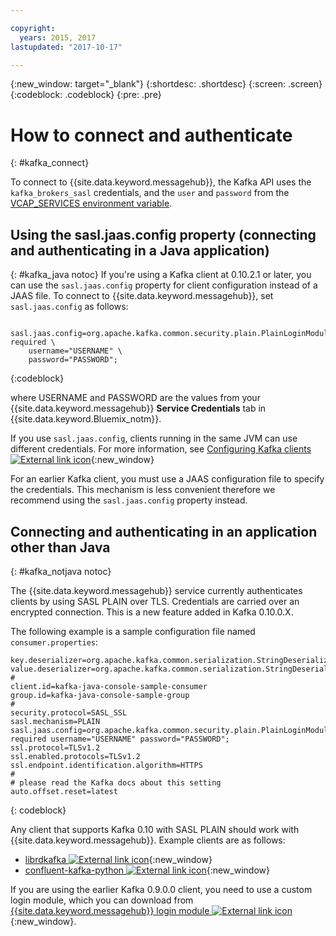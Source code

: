 ```yaml
---

copyright:
  years: 2015, 2017
lastupdated: "2017-10-17"

---
```


{:new_window: target="_blank"}
{:shortdesc: .shortdesc}
{:screen: .screen}
{:codeblock: .codeblock}
{:pre: .pre}

# How to connect and authenticate
{: #kafka_connect}


To connect to {{site.data.keyword.messagehub}}, the
Kafka API uses the <code>kafka_brokers_sasl</code> credentials, and the <code>user</code> and <code>password</code> from
the [VCAP_SERVICES environment variable](/docs/services/MessageHub/messagehub071.html).

<!--17/10/17 - Karen: following info duplicated at messagehub104 -->
## Using the sasl.jaas.config property (connecting and authenticating in a Java application)
{: #kafka_java notoc}
If you're using a Kafka client at 0.10.2.1 or later, you can use the <code>sasl.jaas.config</code> property for client configuration instead of a JAAS file. To connect to {{site.data.keyword.messagehub}}, set <code>sasl.jaas.config</code> as follows:
<pre>
<code>    sasl.jaas.config=org.apache.kafka.common.security.plain.PlainLoginModule required \
    username="USERNAME" \
    password="PASSWORD";</code>
</pre>
{:codeblock}

where USERNAME and PASSWORD are the values from your {{site.data.keyword.messagehub}} **Service Credentials** tab in {{site.data.keyword.Bluemix_notm}}.

If you use <code>sasl.jaas.config</code>, clients running in the same JVM can use different credentials. For more information, see
[Configuring Kafka clients ![External link icon](../../icons/launch-glyph.svg "External link icon")](http://kafka.apache.org/documentation/#security_sasl_plain_clientconfig){:new_window}

For an earlier Kafka client, you must use a JAAS configuration file to specify the credentials. This mechanism is less convenient therefore we recommend using the <code>sasl.jaas.config</code> property instead.
## Connecting and authenticating in an application other than Java
{: #kafka_notjava notoc}

The {{site.data.keyword.messagehub}} service currently
authenticates clients by using SASL PLAIN over TLS. Credentials are carried over an encrypted connection.
This is a new feature added in Kafka 0.10.0.X. 

The following example is a sample configuration file named ```consumer.properties```:

```
key.deserializer=org.apache.kafka.common.serialization.StringDeserializer
value.deserializer=org.apache.kafka.common.serialization.StringDeserializer
#
client.id=kafka-java-console-sample-consumer
group.id=kafka-java-console-sample-group
#
security.protocol=SASL_SSL
sasl.mechanism=PLAIN
sasl.jaas.config=org.apache.kafka.common.security.plain.PlainLoginModule required username="USERNAME" password="PASSWORD";
ssl.protocol=TLSv1.2
ssl.enabled.protocols=TLSv1.2
ssl.endpoint.identification.algorithm=HTTPS
#
# please read the Kafka docs about this setting
auto.offset.reset=latest
```
{: codeblock}

Any client that supports Kafka 0.10 with SASL PLAIN
should work with {{site.data.keyword.messagehub}}. Example clients are as follows:

* [librdkafka ![External link icon](../../icons/launch-glyph.svg "External link icon")](https://github.com/edenhill/librdkafka/){:new_window} 
* [confluent-kafka-python ![External link icon](../../icons/launch-glyph.svg "External link icon")](https://github.com/confluentinc/confluent-kafka-python){:new_window} 

If you are using the earlier Kafka 0.9.0.0 client, you need to use a custom login module, which you
can download from [{{site.data.keyword.messagehub}} login module ![External link icon](../../icons/launch-glyph.svg "External link icon")](https://github.com/ibm-messaging/message-hub-samples/blob/master/kafka-0.9/message-hub-login-library/messagehub.login-1.0.0.jar){:new_window}. 

